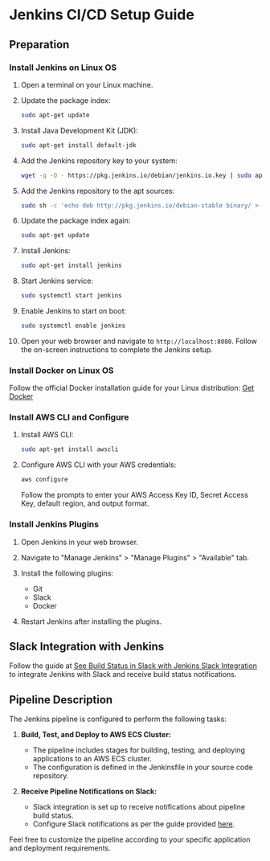 # Jenkins CI/CD Setup Guide

## Preparation

### Install Jenkins on Linux OS

1. Open a terminal on your Linux machine.

2. Update the package index:

    ```bash
    sudo apt-get update
    ```

3. Install Java Development Kit (JDK):

    ```bash
    sudo apt-get install default-jdk
    ```

4. Add the Jenkins repository key to your system:

    ```bash
    wget -q -O - https://pkg.jenkins.io/debian/jenkins.io.key | sudo apt-key add -
    ```

5. Add the Jenkins repository to the apt sources:

    ```bash
    sudo sh -c 'echo deb http://pkg.jenkins.io/debian-stable binary/ > /etc/apt/sources.list.d/jenkins.list'
    ```

6. Update the package index again:

    ```bash
    sudo apt-get update
    ```

7. Install Jenkins:

    ```bash
    sudo apt-get install jenkins
    ```

8. Start Jenkins service:

    ```bash
    sudo systemctl start jenkins
    ```

9. Enable Jenkins to start on boot:

    ```bash
    sudo systemctl enable jenkins
    ```

10. Open your web browser and navigate to `http://localhost:8080`. Follow the on-screen instructions to complete the Jenkins setup.

### Install Docker on Linux OS

Follow the official Docker installation guide for your Linux distribution: [Get Docker](https://docs.docker.com/get-docker/)

### Install AWS CLI and Configure

1. Install AWS CLI:

    ```bash
    sudo apt-get install awscli
    ```

2. Configure AWS CLI with your AWS credentials:

    ```bash
    aws configure
    ```

    Follow the prompts to enter your AWS Access Key ID, Secret Access Key, default region, and output format.

### Install Jenkins Plugins

1. Open Jenkins in your web browser.

2. Navigate to "Manage Jenkins" > "Manage Plugins" > "Available" tab.

3. Install the following plugins:
    - Git
    - Slack
    - Docker

4. Restart Jenkins after installing the plugins.

## Slack Integration with Jenkins

Follow the guide at [See Build Status in Slack with Jenkins Slack Integration](https://www.cloudbees.com/blog/see-build-status-in-slack-with-jenkins-slack-integration) to integrate Jenkins with Slack and receive build status notifications.

## Pipeline Description

The Jenkins pipeline is configured to perform the following tasks:

1. **Build, Test, and Deploy to AWS ECS Cluster:**
   - The pipeline includes stages for building, testing, and deploying applications to an AWS ECS cluster.
   - The configuration is defined in the Jenkinsfile in your source code repository.

2. **Receive Pipeline Notifications on Slack:**
   - Slack integration is set up to receive notifications about pipeline build status.
   - Configure Slack notifications as per the guide provided [here](https://www.cloudbees.com/blog/see-build-status-in-slack-with-jenkins-slack-integration).

Feel free to customize the pipeline according to your specific application and deployment requirements.